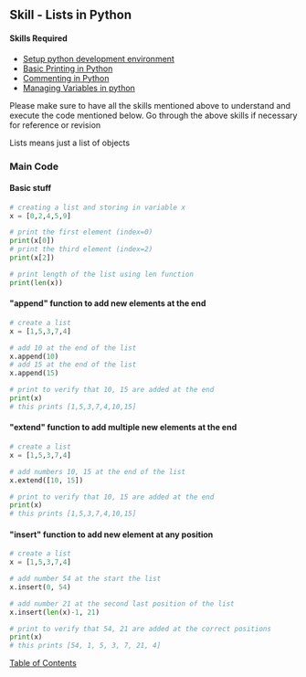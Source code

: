 ## Skill - Lists in Python

#### Skills Required
* [Setup python development environment](https://nagasudhir.blogspot.com/2020/04/setup-python-development-environment_14.html)
* [Basic Printing in Python](https://nagasudhir.blogspot.com/2020/04/basic-printing-in-python.html)
* [Commenting in Python](https://nagasudhir.blogspot.com/2020/04/comments-in-python.html)
* [Managing Variables in python](https://nagasudhir.blogspot.com/2020/04/managing-variables-in-python.html)

Please make sure to have all the skills mentioned above to understand and execute the code mentioned below. Go through the above skills if necessary for reference or revision

Lists means just a list of objects

### Main Code
#### Basic stuff
```python
# creating a list and storing in variable x
x = [0,2,4,5,9]

# print the first element (index=0)
print(x[0])
# print the third element (index=2)
print(x[2])

# print length of the list using len function
print(len(x))
```

#### "append" function to add new elements at the end
```python
# create a list
x = [1,5,3,7,4]

# add 10 at the end of the list
x.append(10)
# add 15 at the end of the list
x.append(15)

# print to verify that 10, 15 are added at the end
print(x)
# this prints [1,5,3,7,4,10,15]
```

#### "extend" function to add multiple new elements at the end
```python
# create a list
x = [1,5,3,7,4]

# add numbers 10, 15 at the end of the list
x.extend([10, 15])

# print to verify that 10, 15 are added at the end
print(x)
# this prints [1,5,3,7,4,10,15]
```

#### "insert" function to add new element at any position
```python
# create a list
x = [1,5,3,7,4]

# add number 54 at the start the list
x.insert(0, 54)

# add number 21 at the second last position of the list
x.insert(len(x)-1, 21)

# print to verify that 54, 21 are added at the correct positions
print(x)
# this prints [54, 1, 5, 3, 7, 21, 4]
```


[Table of Contents](https://nagasudhir.blogspot.com/2020/04/taming-python-table-of-contents.html)
<!--stackedit_data:
eyJwcm9wZXJ0aWVzIjoidGl0bGU6IExpc3RzIGluIFB5dGhvbl
xuYXV0aG9yOiBOYWdhc3VkaGlyIFB1bGxhXG50YWdzOiAnbGVh
cm5pbmcsIHB5dGhvbiwgdGFtaW5nX3B5dGhvbl9za2lsbCdcbm
NhdGVnb3JpZXM6IHRhbWluZ19weXRob25fc2tpbGxcbmRhdGU6
ICcyMDIwLTA1LTAxJ1xuIiwiaGlzdG9yeSI6Wy0xNTc3NTgyNz
kwLC0xMTUzODY4OTY5XX0=
-->